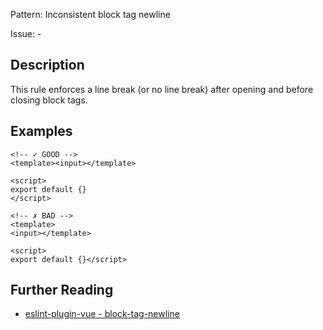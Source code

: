 Pattern: Inconsistent block tag newline

Issue: -

## Description

This rule enforces a line break (or no line break) after opening and before closing block tags.

## Examples

```vue
<!-- ✓ GOOD -->
<template><input></template>

<script>
export default {}
</script>
```

```vue
<!-- ✗ BAD -->
<template>
<input></template>

<script>
export default {}</script>
```


## Further Reading

* [eslint-plugin-vue - block-tag-newline](https://eslint.vuejs.org/rules/block-tag-newline.html)
